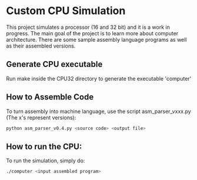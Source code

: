 #   Custom CPU Simulation

This project simulates a processor (16 and 32 bit) and it is a work in progress. The main goal of the project is to learn more
about computer architecture. There are some sample assembly language programs as well as their assembled versions.

## Generate CPU executable
Run make inside the CPU32 directory to generate the executable 'computer'

## How to Assemble Code

To turn assembly into machine language, use the script asm_parser_vxxx.py (The x's represent versions):

```sh 
python asm_parser_v0.4.py <source code> <output file>
```

## How to run the CPU:

To run the simulation, simply do:

```sh
./computer <input assembled program>
```

